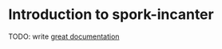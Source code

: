 # Introduction to spork-incanter

TODO: write [great documentation](http://jacobian.org/writing/great-documentation/what-to-write/)
